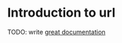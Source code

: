 # Introduction to url

TODO: write [great documentation](http://jacobian.org/writing/what-to-write/)
